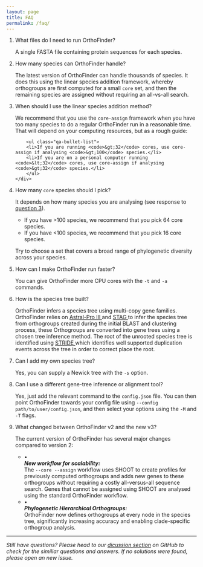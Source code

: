 ```yaml
---
layout: page
title: FAQ
permalink: /faq/
---
```


<!-- ## Frequently Asked Questions -->
<!-- <h2 style="margin-bottom: 1.2rem;"><strong>Frequently Asked Questions</strong></h2> -->


<ol class="qa-list">
  <li id="question-1">
    <span class="qa-numbered-question">What files do I need to run OrthoFinder?</span>
    <p class="qa-answer">A single FASTA file containing protein sequences for each species.</p>
  </li>

  <li id="question-2">
    <span class="qa-numbered-question">How many species can OrthoFinder handle?</span>
    <p class="qa-answer">
      The latest version of OrthoFinder can handle thousands of species. It does this using the linear species addition framework, whereby orthogroups are first computed for a small <code>core</code> set, and then the remaining species are assigned without requiring an all-vs-all search.
    </p>
  </li>
  <li id="question-3">
    <span class="qa-numbered-question">When should I use the linear species addition method?</span>
    <div class="qa-answer-block">
        <p>
        We recommend that you use the <code>core-assign</code> framework when you have too many species to do a regular OrthoFinder run in a reasonable time. That will depend on your computing resources, but as a rough guide:
        </p>

        <ul class="qa-bullet-list">
        <li>If you are running <code>&gt;32</code> cores, use core-assign if analysing <code>&gt;100</code> species.</li>
        <li>If you are on a personal computer running <code>&lt;32</code> cores, use core-assign if analysing <code>&gt;32</code> species.</li>
        </ul>
    </div>
  </li>
  <li id="question-4">
    <span class="qa-numbered-question">How many <code>core</code> species should I pick?</span>
    <div class="qa-answer-block">
        <p>
        It depends on how many species you are analysing (see response to <a href="#question-3">question 3</a>).
        </p>
        <ul class="qa-bullet-list">
        <li>If you have &gt;100 species, we recommend that you pick 64 core species.</li>
        <li>If you have &lt;100 species, we recommend that you pick 16 core species.</li>
        </ul>
        <p>
        Try to choose a set that covers a broad range of phylogenetic diversity across your species.
        </p>
    </div>
  </li>
  <li id="question-5">
    <span class="qa-numbered-question">How can I make OrthoFinder run faster?</span>
    <p class="qa-answer">You can give OrthoFinder more CPU cores with the <code>-t</code> and <code>-a</code> commands.</p>
  </li>
  <li id="question-6">
    <span class="qa-numbered-question">How is the species tree built?</span>
    <p class="qa-answer">
      OrthoFinder infers a species tree using multi-copy gene families. OrthoFinder relies on
      <a href="https://bmcbioinformatics.biomedcentral.com/articles/10.1186/s12859-018-2129-y" class="btn"> Astral-Pro III
      </a> and <a href="https://www.biorxiv.org/content/10.1101/267914v1.full.pdf" class="btn"> STAG </a> to infer the species tree from orthogroups created during the initial BLAST and clustering process, these Orthogroups are converted into gene trees using a chosen tree inference method. The root of the unrooted species tree is identified using <a href="https://academic.oup.com/mbe/article/34/12/3267/4259048" class="btn"> STRIDE </a> which identifies well supported duplication events across the tree in order to correct place the root. 
    </p>
  </li>
  <li id="question-7">
    <span class="qa-numbered-question">Can I add my own species tree?</span>
    <p class="qa-answer">Yes, you can supply a Newick tree with the <code>-s</code> option.</p>
  </li>
  <li id="question-8">
    <span class="qa-numbered-question">Can I use a different gene-tree inference or alignment tool?</span>
    <p class="qa-answer">
      Yes, just add the relevant command to the <code>config.json</code> file. You can then point OrthoFinder towards your config file using <code>--config path/to/user/config.json</code>, and then select your options using the <code>-M</code> and <code>-T</code> flags.
    </p>
  </li>
  <li id="question-9">
    <span class="qa-numbered-question">What changed between OrthoFinder v2 and the new v3?</span>
    <div class="qa-answer-block">
      <p>
        The current version of OrthoFinder has several major changes compared to version 2:
      </p>
    <ul class="faq-bullet-list">
    <li>
        <div class="faq-bullet-wrapper">
        <span class="faq-bullet">•</span>
        <div class="faq-bullet-body">
            <div class="faq-bullet-title"><strong><em>New workflow for scalability:</em></strong></div>
            <div class="faq-bullet-text">
            The <code>--core --assign</code> workflow uses SHOOT to create profiles for previously computed orthogroups and adds new genes to these orthogroups without requiring a costly all-versus-all sequence search. Genes that cannot be assigned using SHOOT are analysed using the standard OrthoFinder workflow.
            </div>
        </div>
        </div>
    </li>
    <li>
        <div class="faq-bullet-wrapper">
        <span class="faq-bullet">•</span>
        <div class="faq-bullet-body">
            <div class="faq-bullet-title"><strong><em>Phylogenetic Hierarchical Orthogroups:</em></strong></div>
            <div class="faq-bullet-text">
            OrthoFinder now defines orthogroups at every node in the species tree, significantly increasing accuracy and enabling clade-specific orthogroup analysis.
            </div>
        </div>
        </div>
    </li>
    </ul>
    </div>
   </li>
</ol>


---

*Still have questions? Please head to our [dicussion section](https://github.com/OrthoFinder/OrthoFinder/issues) on GitHub to check for the similiar questions and answers. If no solutions were found, please open an new issue.*